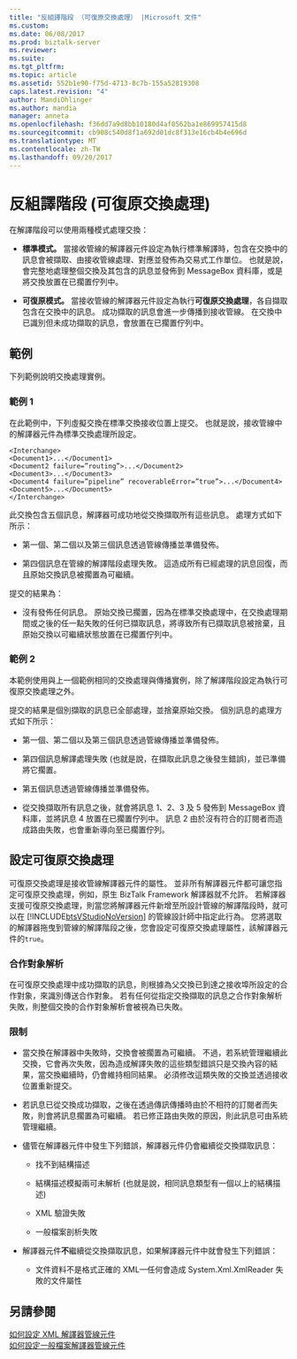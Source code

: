 ```yaml
---
title: "反組譯階段 （可復原交換處理） |Microsoft 文件"
ms.custom: 
ms.date: 06/08/2017
ms.prod: biztalk-server
ms.reviewer: 
ms.suite: 
ms.tgt_pltfrm: 
ms.topic: article
ms.assetid: 552b1e90-f75d-4713-8c7b-155a52819308
caps.latest.revision: "4"
author: MandiOhlinger
ms.author: mandia
manager: anneta
ms.openlocfilehash: f36dd7a9d8bb10180d4af0562ba1e869957415d8
ms.sourcegitcommit: cb908c540d8f1a692d01dc8f313e16cb4b4e696d
ms.translationtype: MT
ms.contentlocale: zh-TW
ms.lasthandoff: 09/20/2017
---
```

# <a name="disassembly-stage-recoverable-interchange-processing"></a>反組譯階段 (可復原交換處理)
在解譯階段可以使用兩種模式處理交換：  
  
-   **標準模式。** 當接收管線的解譯器元件設定為執行標準解譯時，包含在交換中的訊息會被擷取、由接收管線處理、對應並發佈為交易式工作單位。 也就是說，會完整地處理整個交換及其包含的訊息並發佈到 MessageBox 資料庫，或是將交換放置在已擱置佇列中。  
  
-   **可復原模式。** 當接收管線的解譯器元件設定為執行**可復原交換處理**，各自擷取包含在交換中的訊息。 成功擷取的訊息會進一步傳播到接收管線。 在交換中已識別但未成功擷取的訊息，會放置在已擱置佇列中。  
  
## <a name="examples"></a>範例  
 下列範例說明交換處理實例。  
  
### <a name="example-1"></a>範例 1  
 在此範例中，下列虛擬交換在標準交換接收位置上提交。 也就是說，接收管線中的解譯器元件為標準交換處理所設定。  
  
```  
<Interchange>  
<Document1>...</Document1>  
<Document2 failure=”routing”>...</Document2>  
<Document3>...</Document3>  
<Document4 failure=”pipeline” recoverableError=”true”>...</Document4>  
<Document5>...</Document5>  
</Interchange>  
```  
  
 此交換包含五個訊息，解譯器可成功地從交換擷取所有這些訊息。 處理方式如下所示：  
  
-   第一個、第二個以及第三個訊息透過管線傳播並準備發佈。  
  
-   第四個訊息在管線的解譯階段處理失敗。 這造成所有已經處理的訊息回復，而且原始交換訊息被擱置為可繼續。  
  
 提交的結果為：  
  
-   沒有發佈任何訊息。 原始交換已擱置，因為在標準交換處理中，在交換處理期間或之後的任一點失敗的任何已擷取訊息，將導致所有已擷取訊息被捨棄，且原始交換以可繼續狀態放置在已擱置佇列中。  
  
### <a name="example-2"></a>範例 2  
 本範例使用與上一個範例相同的交換處理與傳播實例，除了解譯階段設定為執行可復原交換處理之外。  
  
 提交的結果是個別擷取的訊息已全部處理，並捨棄原始交換。 個別訊息的處理方式如下所示：  
  
-   第一個、第二個以及第三個訊息透過管線傳播並準備發佈。  
  
-   第四個訊息解譯處理失敗 (也就是說，在擷取此訊息之後發生錯誤)，並已準備將它擱置。  
  
-   第五個訊息透過管線傳播並準備發佈。  
  
-   從交換擷取所有訊息之後，就會將訊息 1、2、3 及 5 發佈到 MessageBox 資料庫，並將訊息 4 放置在已擱置佇列中。 訊息 2 由於沒有符合的訂閱者而造成路由失敗，也會重新導向至已擱置佇列。  
  
## <a name="configuring-recoverable-interchange-processing"></a>設定可復原交換處理  
 可復原交換處理是接收管線解譯器元件的屬性。 並非所有解譯器元件都可讓您指定可復原交換處理，例如，原生 BizTalk Framework 解譯器就不允許。 若解譯器支援可復原交換處理，則當您將解譯器元件新增至所設計管線的解譯階段時，就可以在 [!INCLUDE[btsVStudioNoVersion](../includes/btsvstudionoversion-md.md)] 的管線設計師中指定此行為。 您將選取的解譯器拖曳到管線的解譯階段之後，您會設定可復原交換處理屬性，該解譯器元件的`true`。  
  
### <a name="party-resolution"></a>合作對象解析  
 在可復原交換處理中成功擷取的訊息，則根據為父交換已到達之接收埠所設定的合作對象，來識別傳送合作對象。 若有任何從指定交換擷取的訊息之合作對象解析失敗，則整個交換的合作對象解析會被視為已失敗。  
  
### <a name="restrictions"></a>限制  
  
-   當交換在解譯器中失敗時，交換會被擱置為可繼續。 不過，若系統管理繼續此交換，它會再次失敗，因為造成解譯失敗的這些類型錯誤只是交換內容的結果，當交換繼續時，仍會維持相同結果。 必須修改這類失敗的交換並透過接收位置重新提交。  
  
-   若訊息已從交換成功擷取，之後在透過傳訊傳播時由於不相符的訂閱者而失敗，則會將訊息擱置為可繼續。 若已修正路由失敗的原因，則此訊息可由系統管理繼續。  
  
-   儘管在解譯器元件中發生下列錯誤，解譯器元件仍會繼續從交換擷取訊息：  
  
    -   找不到結構描述  
  
    -   結構描述模擬兩可未解析 (也就是說，相同訊息類型有一個以上的結構描述)  
  
    -   XML 驗證失敗  
  
    -   一般檔案剖析失敗  
  
-   解譯器元件**不**繼續從交換擷取訊息，如果解譯器元件中就會發生下列錯誤：  
  
    -   文件資料不是格式正確的 XML—任何會造成 System.Xml.XmlReader 失敗的文件屬性  
  
## <a name="see-also"></a>另請參閱  
 [如何設定 XML 解譯器管線元件](../core/how-to-configure-the-xml-disassembler-pipeline-component.md)   
 [如何設定一般檔案解譯器管線元件](../core/how-to-configure-the-flat-file-disassembler-pipeline-component.md)